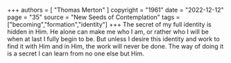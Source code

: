 +++
authors = [
  "Thomas Merton"
]
copyright = "1961"
date = "2022-12-12"
page = "35"
source = "New Seeds of Contemplation"
tags = ["becoming","formation","identity"]
+++
The secret of my full identity is hidden in Him. He alone can make me who I am, or rather who I will be when at last I fully begin to be. But unless I desire this identity and work to find it with Him and in Him, the work will never be done. The way of doing it is a secret I can learn from no one else but Him.
